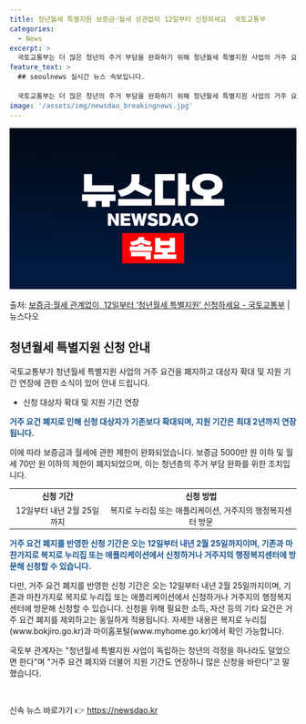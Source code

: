 ```yaml
---
title: 청년월세 특별지원 보증금·월세 상관없이 12일부터 신청하세요  국토교통부
categories:
  - News
excerpt: >
  국토교통부는 더 많은 청년의 주거 부담을 완화하기 위해 청년월세 특별지원 사업의 거주 요건을 폐지하고 이를 …
feature_text: >
  ## seoulnews 실시간 뉴스 속보입니다.

  국토교통부는 더 많은 청년의 주거 부담을 완화하기 위해 청년월세 특별지원 사업의 거주 요건을 폐지하고 이를 …
image: '/assets/img/newsdao_breakingnews.jpg'
---
```


![뉴스다오 속보](/assets/img/newsdao_breakingnews.jpg)

<p>출처: <a href="https://newsdao.kr/3566" rel="dofollow">보증금·월세 관계없이, 12일부터 ‘청년월세 특별지원’ 신청하세요 - 국토교통부</a> | 뉴스다오</p>

<h2 data-ke-size="size26">청년월세 특별지원 신청 안내</h2>
<p data-ke-size="size16">국토교통부가 청년월세 특별지원 사업의 거주 요건을 폐지하고 대상자 확대 및 지원 기간 연장에 관한 소식이 있어 안내 드립니다.</p>
<ul>
	<li>신청 대상자 확대 및 지원 기간 연장</li>
</ul>

<p data-ke-size="size16"><b><span style="color: #1a5490;">거주 요건 폐지로 인해 신청 대상자가 기존보다 확대되며, 지원 기간은 최대 2년까지 연장됩니다.</span></b></p>

<p data-ke-size="size16">이에 따라 보증금과 월세에 관한 제한이 완화되었습니다. 보증금 5000만 원 이하 및 월세 70만 원 이하의 제한이 폐지되었으며, 이는 청년층의 주거 부담 완화를 위한 조치입니다.</p>

<table>
	<tbody>
		<tr>
			<td style="text-align: center; height: 17px;"><b>신청 기간</b></td>
			<td style="text-align: center; height: 17px;"><b>신청 방법</b></td>
		</tr>
		<tr>
			<td style="text-align: center; height: 17px;">12일부터 내년 2월 25일까지</td>
			<td style="text-align: center; height: 17px;">복지로 누리집 또는 애플리케이션, 거주지의 행정복지센터 방문</td>
		</tr>
	</tbody>
</table>

<p data-ke-size="size16"><b><span style="color: #1a5490;">거주 요건 폐지를 반영한 신청 기간은 오는 12일부터 내년 2월 25일까지이며, 기존과 마찬가지로 복지로 누리집 또는 애플리케이션에서 신청하거나 거주지의 행정복지센터에 방문해 신청할 수 있습니다.</span></b></p>

<p data-ke-size="size16">다만, 거주 요건 폐지를 반영한 신청 기간은 오는 12일부터 내년 2월 25일까지이며, 기존과 마찬가지로 복지로 누리집 또는 애플리케이션에서 신청하거나 거주지의 행정복지센터에 방문해 신청할 수 있습니다. 신청을 위해 필요한 소득, 자산 등의 기타 요건은 거주 요건 폐지를 제외하고는 동일하게 적용됩니다. 자세한 내용은 복지로 누리집(www.bokjiro.go.kr)과 마이홈포털(www.myhome.go.kr)에서 확인 가능합니다.</p>

<p data-ke-size="size16">국토부 관계자는 "청년월세 특별지원 사업이 독립하는 청년의 걱정을 하나라도 덜었으면 한다"며 "거주 요건 폐지와 더불어 지원 기간도 연장하니 많은 신청을 바란다"고 말했습니다.</p>
<p data-ke-size="size16">&nbsp;</p> 

신속 뉴스 바로가기 👉 <a href="https://newsdao.kr" rel="dofollow">https://newsdao.kr</a>


